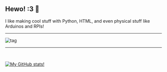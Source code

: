 ## Hewo! :3 👋

I like making cool stuff with Python, HTML, and even physical stuff like Arduinos and RPIs!
____
![tag](https://img.shields.io/badge/Furry%20:3-8A2BE2)
____
<br />

[![My GitHub stats!](https://github-readme-stats.vercel.app/api?username=YourFurryDeveloper&theme=radical)](https://github.com/YourFurryDeveloper/github-readme-stats)
